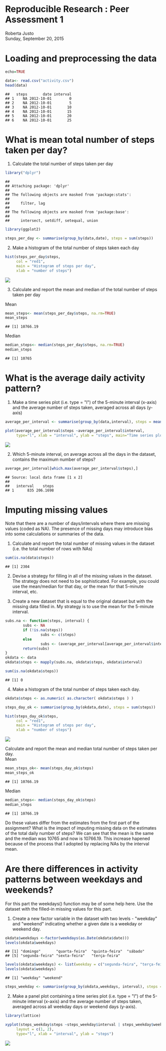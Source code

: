 # Reproducible Research : Peer Assessment 1
Roberta Justo  
Sunday, September 20, 2015  

Loading and preprocessing the data
===

```r
echo=TRUE
```

```r
data<- read.csv("activity.csv")
head(data)
```

```
##   steps       date interval
## 1    NA 2012-10-01        0
## 2    NA 2012-10-01        5
## 3    NA 2012-10-01       10
## 4    NA 2012-10-01       15
## 5    NA 2012-10-01       20
## 6    NA 2012-10-01       25
```

What is mean total number of steps taken per day?
===

1. Calculate the total number of steps taken per day


```r
library("dplyr")
```

```
## 
## Attaching package: 'dplyr'
## 
## The following objects are masked from 'package:stats':
## 
##     filter, lag
## 
## The following objects are masked from 'package:base':
## 
##     intersect, setdiff, setequal, union
```

```r
library(ggplot2)

steps_per_day <- summarise(group_by(data,date), steps = sum(steps))
```
2. Make a histogram of the total number of steps taken each day


```r
hist(steps_per_day$steps, 
     col = "red1", 
     main = "Histogram of steps per day", 
     xlab = "number of steps")
```

![](PA1_template_files/figure-html/unnamed-chunk-4-1.png) 

3. Calculate and report the mean and median of the total number of steps taken per day

Mean

```r
mean_steps<- mean(steps_per_day$steps, na.rm=TRUE)
mean_steps
```

```
## [1] 10766.19
```
Median

```r
median_steps<- median(steps_per_day$steps, na.rm=TRUE)
median_steps
```

```
## [1] 10765
```


What is the average daily activity pattern?
===

1. Make a time series plot (i.e. type = "l") of the 5-minute interval (x-axis) and the average number of steps taken, averaged across all days (y-axis)


```r
average_per_interval <- summarise(group_by(data,interval), steps = mean(steps, na.rm=TRUE))

plot(average_per_interval$steps ~average_per_interval$interval, 
     type="l", xlab = "interval", ylab = "steps", main="Time series plot of the 5-minute interval and average number of steps")
```

![](PA1_template_files/figure-html/unnamed-chunk-7-1.png) 

2. Which 5-minute interval, on average across all the days in the dataset, contains the maximum number of steps?


```r
average_per_interval[which.max(average_per_interval$steps),]
```

```
## Source: local data frame [1 x 2]
## 
##   interval    steps
## 1      835 206.1698
```


Imputing missing values
===

Note that there are a number of days/intervals where there are missing values (coded as NA). The presence of missing days may introduce bias into some calculations or summaries of the data.

1. Calculate and report the total number of missing values in the dataset (i.e. the total number of rows with NAs)


```r
sum(is.na(data$steps))
```

```
## [1] 2304
```

2. Devise a strategy for filling in all of the missing values in the dataset. The strategy does not need to be sophisticated. For example, you could use the mean/median for that day, or the mean for that 5-minute interval, etc.

3. Create a new dataset that is equal to the original dataset but with the missing data filled in.
My strategy is to use the mean for the 5-minute interval.


```r
subs.na <- function(steps, interval) {
        subs <- NA
        if (!is.na(steps))
                subs <- c(steps)
        else
                subs <- (average_per_interval[average_per_interval$interval==interval, "steps"])
        return(subs)
}
okdata <- data
okdata$steps <- mapply(subs.na, okdata$steps, okdata$interval)

sum(is.na(okdata$steps))
```

```
## [1] 0
```

4. Make a histogram of the total number of steps taken each day.

```r
okdata$steps <- as.numeric( as.character( okdata$steps ) )

steps_day_ok <- summarise(group_by(okdata,date), steps = sum(steps))

hist(steps_day_ok$steps, 
     col = "red1", 
     main = "Histogram of steps per day", 
     xlab = "number of steps")
```

![](PA1_template_files/figure-html/unnamed-chunk-11-1.png) 

Calculate and report the mean and median total number of steps taken per day.  
Mean


```r
mean_steps_ok<- mean(steps_day_ok$steps)
mean_steps_ok
```

```
## [1] 10766.19
```
Median


```r
median_steps<- median(steps_day_ok$steps)
median_steps
```

```
## [1] 10766.19
```
Do these values differ from the estimates from the first part of the assignment? What is the impact of imputing missing data on the estimates of the total daily number of steps?
We can see that the mean is the same and the median was 10765 and now is 10766.19. This increase hapened because of the process that I adopted by replacing NAs by the interval mean.


Are there differences in activity patterns between weekdays and weekends?
===

For this part the weekdays() function may be of some help here. Use the dataset with the filled-in missing values for this part.

1. Create a new factor variable in the dataset with two levels - "weekday" and "weekend" indicating whether a given date is a weekday or weekend day.


```r
okdata$weekdays <-factor(weekdays(as.Date(okdata$date)))
levels(okdata$weekdays)
```

```
## [1] "domingo"       "quarta-feira"  "quinta-feira"  "sábado"       
## [5] "segunda-feira" "sexta-feira"   "terça-feira"
```

```r
levels(okdata$weekdays) <- list(weekday = c("segunda-feira", "terça-feira", "quarta-feira",                                        "quinta-feira", "sexta-feira"), weekend = c("sábado", "domingo"))
levels(okdata$weekdays)
```

```
## [1] "weekday" "weekend"
```

```r
steps_weekday <- summarise(group_by(okdata,weekdays, interval), steps = mean(steps))
```

2. Make a panel plot containing a time series plot (i.e. type = "l") of the 5-minute interval (x-axis) and the average number of steps taken, averaged across all weekday days or weekend days (y-axis). 


```r
library(lattice)

xyplot(steps_weekday$steps ~steps_weekday$interval | steps_weekday$weekdays, 
     layout = c(1, 2),
     type="l", xlab = "interval", ylab = "steps")
```

![](PA1_template_files/figure-html/unnamed-chunk-15-1.png) 
